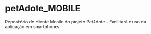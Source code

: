 # petAdote_MOBILE
 Repositório do cliente Mobile do projeto PetAdote - Facilitará o uso da aplicação em smartphones.
